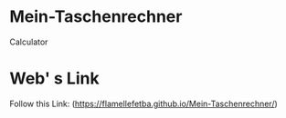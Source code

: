 # Mein-Taschenrechner
Calculator
# Web' s Link

Follow this Link: (https://flamellefetba.github.io/Mein-Taschenrechner/)
